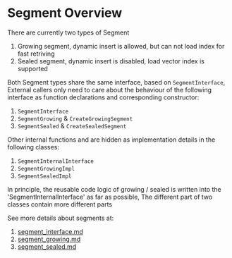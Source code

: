 # Segment Overview

There are currently two types of Segment
1. Growing segment, dynamic insert is allowed, but can not load index for fast retriving
2. Sealed segment, dynamic insert is disabled, load vector index is supported

Both Segment types share the same interface, based on `SegmentInterface`, External callers only need to care about the behaviour of the following interface as function declarations and corresponding constructor:

1. `SegmentInterface`
2. `SegmentGrowing` & `CreateGrowingSegment`
3. `SegmentSealed` & `CreateSealedSegment`

Other internal functions and are hidden as implementation details in the following classes:

1. `SegmentInternalInterface`
2. `SegmentGrowingImpl`
3. `SegmentSealedImpl`

In principle, the reusable code logic of growing / sealed is written into the 'SegmentInternalInterface' as far as possible, The different part of two classes contain more different parts

See more details about segments at:

1. [segment_interface.md](segment_interface.md)
2. [segment_growing.md](segment_growing.md)
3. [segment_sealed.md](segment_sealed.md)